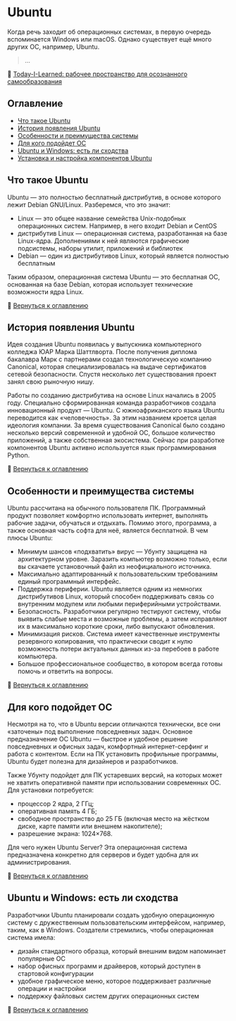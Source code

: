 Ubuntu
======

Когда речь заходит об операционных системах, в первую очередь вспоминается Windows или macOS. Однако существует ещё много других ОС, например, Ubuntu.

> ...

📖 [Today-I-Learned: рабочее пространство для осознанного самообразования](/README.md#til-today-i-learnedсегодня-я-узнал-вот-что)

Оглавление
----------

- [Что такое Ubuntu](#что-такое-ubuntu)
- [История появления Ubuntu](#история-появления-ubuntu)
- [Особенности и преимущества системы](#особенности-и-преимущества-системы)
- [Для кого подойдет ОС](#для-кого-подойдет-ос)
- [Ubuntu и Windows: есть ли сходства](#ubuntu-и-windows-есть-ли-сходства)
- [Установка и настройка компонентов Ubuntu](/Ubuntu/ubuntu-install.md)

Что такое Ubuntu
----------------

Ubuntu — это полностью бесплатный дистрибутив, в основе которого лежит Debian GNU/Linux. Разберемся, что это значит:

- Linux — это общее название семейства Unix-подобных операционных систем. Например, в него входит Debian и CentOS
- дистрибутив Linux — операционная система, разработанная на базе Linux-ядра. Дополнениями к ней являются графические подсистемы, наборы утилит, приложений и библиотек
- Debian — один из дистрибутивов Linux, который является полностью бесплатным

Таким образом, операционная система Ubuntu — это бесплатная ОС, основанная на базе Debian, которая использует технические возможности ядра Linux.

📖 [Вернуться к оглавлению](#оглавление)

История появления Ubuntu
------------------------

Идея создания Ubuntu появилась у выпускника компьютерного колледжа ЮАР Марка Шаттлворта. После получения диплома бакалавра Марк с партнерами создал технологическую компанию Canonical, которая специализировалась на выдаче сертификатов сетевой безопасности. Спустя несколько лет существования проект занял свою рыночную нишу.

Работы по созданию дистрибутива на основе Linux начались в 2005 году. Специально сформированная команда разработчиков создала инновационный продукт — Ubuntu. С южноафриканского языка Ubuntu переводится как «человечность». За этим названием кроется целая идеология компании. За время существования Canonical было создано несколько версий современной и удобной ОС, большое количество приложений, а также собственная экосистема. Сейчас при разработке компонентов Ubuntu активно используется язык программирования Python.

📖 [Вернуться к оглавлению](#оглавление)

Особенности и преимущества системы
----------------------------------

Ubuntu рассчитана на обычного пользователя ПК. Программный продукт позволяет комфортно использовать интернет, выполнять рабочие задачи, обучаться и отдыхать. Помимо этого, программа, а также основная часть софта для неё, является бесплатной. В чем плюсы Ubuntu:

- Минимум шансов «подхватить» вирус — Убунту защищена на архитектурном уровне. Заразить компьютер возможно только, если вы скачаете установочный файл из неофициального источника.
- Максимально адаптированный к пользовательским требованиям единый программный интерфейс.
- Поддержка периферии. Ubuntu является одним из немногих дистрибутивов Linux, который способен поддерживать связь со внутренним модулем или любыми периферийными устройствами.
- Безопасность. Разработчики регулярно тестируют систему, чтобы выявить слабые места и возможные проблемы, а затем исправляют их в максимально короткие сроки, либо выпускают обновления.
- Минимизация рисков. Система имеет качественные инструменты резервного копирования, что практически сводит к нулю возможность потери актуальных данных из-за перебоев в работе компьютера.
- Большое профессиональное сообщество, в котором всегда готовы помочь и ответить на вопросы.

📖 [Вернуться к оглавлению](#оглавление)

Для кого подойдет ОС
--------------------

Несмотря на то, что в Ubuntu версии отличаются технически, все они «заточены» под выполнение повседневных задач. Основное предназначение ОС Ubuntu — быстрое и удобное решение повседневных и офисных задач, комфортный интернет-серфинг и работа с контентом. Если на ПК установить профильные программы, Ubuntu будет полезна для дизайнеров и разработчиков.

Также Убунту подойдет для ПК устаревших версий, на которых может не хватить оперативной памяти при использовании современных ОС. Для установки потребуется:
- процессор 2 ядра, 2 ГГц;
- оперативная память 4 ГБ;
- свободное пространство до 25 ГБ (включая место на жёстком диске, карте памяти или внешнем накопителе);
- разрешение экрана: 1024×768.

Для чего нужен Ubuntu Server? Эта операционная система предназначена конкретно для серверов и будет удобна для их администрирования.

📖 [Вернуться к оглавлению](#оглавление)

Ubuntu и Windows: есть ли сходства
----------------------------------

Разработчики Ubuntu планировали создать удобную операционную систему с дружественным пользовательским интерфейсом, например, таким, как в Windows. Создатели стремились, чтобы операционная система имела:

- дизайн стандартного образца, который внешним видом напоминает популярные ОС
- набор офисных программ и драйверов, который доступен в стартовой конфигурации
- удобное графическое меню, которое поддерживает различные операции и настройки
- поддержку файловых систем других операционных систем

📖 [Вернуться к оглавлению](#оглавление)
